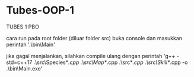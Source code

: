 # Tubes-OOP-1
TUBES 1 PBO

cara run pada root folder (diluar folder src) buka console dan masukkan perintah '.\bin\Main'

jika gagal menjalankan, silahkan compile ulang dengan perintah 'g++ -std=c++17 .\src\Species\**.cpp .\src\Map\**.cpp .\src\**.cpp .\src\Skill\**.cpp -o .\bin\Main.exe'